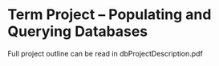 # Term Project – Populating and Querying Databases
Full project outline can be read in dbProjectDescription.pdf

